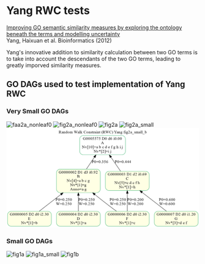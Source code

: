 # Yang RWC tests
[Improving GO semantic similarity measures by exploring the ontology beneath the terms and modelling uncertainty](https://pubmed.ncbi.nlm.nih.gov/22522134)    
Yang, Haixuan et al. Bioinformatics (2012)    

Yang's innovative addition to similarity calculation between two GO terms is to
take into account the descendants of the two GO terms,
leading to greatly imporved similarity measures.


## GO DAGs used to test implementation of Yang RWC

### Very Small GO DAGs

![faa2a_nonleaf0](yang_faa2a_nonleaf0.png)
![fig2a_nonleaf0](yang_fig2a_nonleaf0.png)
![fig2a](yang_fig2a.png)
![fig2a_small](yang_fig2a_small.png)
![fig2a_small_b](yang_fig2a_small_b.png)

### Small GO DAGs

![fig1a](yang_fig1a.png)
![fig1a_small](yang_fig1a_small.png)
![fig1b](yang_fig1b.png)
